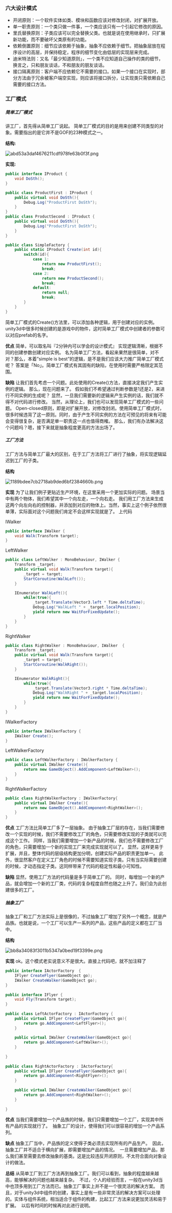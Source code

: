 ### 六大设计模式
- 开闭原则：一个软件实体如类、模块和函数应该对修改封闭，对扩展开放。
- 单一职责原则：一个类只做一件事，一个类应该只有一个引起它修改的原因。
- 里氏替换原则：子类应该可以完全替换父类。也就是说在使用继承时，只扩展新功能，而不要破坏父类原有的功能。
- 依赖倒置原则：细节应该依赖于抽象，抽象不应依赖于细节。把抽象层放在程序设计的高层，并保持稳定，程序的细节变化由低层的实现层来完成。
- 迪米特法则：又名「最少知道原则」，一个类不应知道自己操作的类的细节，换言之，只和朋友谈话，不和朋友的朋友谈话。
- 接口隔离原则：客户端不应依赖它不需要的接口。如果一个接口在实现时，部分方法由于冗余被客户端空实现，则应该将接口拆分，让实现类只需依赖自己需要的接口方法。



### 工厂模式
##### 简单工厂模式
讲工厂，首先得从简单工厂说起。
简单工厂模式的目的是用来创建不同类型的对象。需要指出的是它并不是GOF的23种模式之一。

**结构:**

![abd53a3daf4676211cdf978fe63b0f3f.png](img/4898_1.png)

**实现:**
``` C#
public interface IProduct {
    void DoSth();
}

public class ProductFirst : IProduct {
    public virtual void DoSth(){
        Debug.Log("ProductFirst DoSth");
    }
}
public class ProductSecond : IProduct {
    public virtual void DoSth(){
        Debug.Log("ProductFirst DoSth");
    }
}

public class SimpleFactory {
    public static IProduct Create(int id){
        switch(id){
            case 1:
                return new ProductFirst();
                break;
            case 2:
                return new ProductSecond();
                break;
            default:
                return null;
                break;
        }
    }
}
```
简单工厂模式的Create()方法里，可以添加各种逻辑，用于创建对应的实例。unity3d中很多时候创建的是游戏中的物件，这时简单工厂模式中创建者的参数可以对应prefab的名字。

**优点**
简单，可以取名叫『2分钟内可以学会的设计模式』
实现逻辑清晰，根据不同的创建参数创建对应实例。
名为简单工厂方法，看起来果然是很简单，对不对？那么，本着”simple is best”的逻辑，是不是我们应该大力推广简单工厂模式呢？
答案是「No」。简单工厂模式有其固有的缺陷，在使用时需要严格限定其范围。

**缺陷**
让我们首先考虑一个问题。此处使用的Create()方法，直接决定我们产生实例的逻辑。
那么，现在问题来了。
假如我们不希望通过判断参数是1还是2，来进行不同实例的生成呢？
显然，一旦我们需要新的逻辑来产生实例的话，我们就不得不对代码进行修改。
当然，从理论上，我们也可以发现简单工厂模式的一些问题。
Open-closed原则，即是对扩展开放，对修改封闭。使用简单工厂模式时，很多时候违背了这一原则。同时，由于产生不同实例的方法在可预见的将来有可能会变得很复杂，是否满足单一职责这一点也值得商榷。
那么，我们有办法解决这个问题吗？嗯，接下来就是抽象程度更高的方法出场了。


##### 工厂方法

工厂方法与简单工厂最大的区别，在于工厂方法将工厂进行了抽象，将实现逻辑延迟到工厂的子类。

**结构**

![1189bdee7cb2718ab9ded6bf2384660b.png](img/4900_1.png)

**实现**
为了让我们例子更贴近生产环境，在这里采用一个更加实际的问题。
场景当中有两个物体，我们希望其中一个向左走，一个向右走。
我们用工厂方法来生成这两个向左向右的控制器，并添加到对应的物体上。当然，事实上这个例子依然很单薄，实际面对这个问题我们肯定不会这样实现就是了。
上代码

 IWalker
``` C#
public interface IWalker {
    void Walk(Transform target);
}
```
LeftWalker
``` C#
public class LeftWalker : MonoBehaviour, IWalker {
    Transform _target;
    public virtual void Walk(Transform target){
        _target = target;
        StartCoroutine(WalkLeft());
    }

    IEnumerator WalkLeft(){
        while(true){
            _target.Translate(Vector3.left * Time.deltaTime);
            Debug.Log("WalkLeft " + _target.localPosition);
            yield return new WaitForFixedUpdate();
        }
    }
}
```

RightWalker
``` C#
public class RightWalker : MonoBehaviour, IWalker  {
    Transform _target;
    public virtual void Walk(Transform target){
        _target = target;
        StartCoroutine(WalkRight());
    }

    IEnumerator WalkRight(){
        while(true){
            _target.Translate(Vector3.right * Time.deltaTime);
            Debug.Log("WalkRight " + _target.localPosition);
            yield return new WaitForFixedUpdate();
        }
    }
}
```

IWalkerFactory
``` C#
public interface IWalkerFactory {
    IWalker Create();
}
```

LeftWalkerFactory
``` C#
public class LeftWalkerFactory : IWalkerFactory {
    public virtual IWalker Create(){
        return new GameObject().AddComponent<LeftWalker>();
    }
}
```

RightWalkerFactory
``` C#
public class RightWalkerFactory : IWalkerFactory{
    public virtual IWalker Create(){
        return new GameObject().AddComponent<RightWalker>();
    }
}
```

**优点**
工厂方法比简单工厂多了一层抽象。
由于抽象工厂层的存在，当我们需要修改一个实现的时候，我们不需要修改工厂的角色，只需要修改实现的子类就可以完成这个工作。
同样，当我们需要增加一个新产品的时候，我们也不需要修改工厂的角色，只需要增加一个新的实现工厂来完成实现就可以了。
显然，这样更易于扩展，并且，整体代码的层级结构更加分明，创建实际产品的职责更加单一。
此外，很显然客户在定义工厂角色的时候不需要知道实现子类。只有当实际需要创建的时候，才动态指定子类。这同样带来了代码的稳定性和最小可知性。

**缺陷**
显然，使用工厂方法的代码量是多于简单工厂的。
同时，每增加一个新的产品，就会增加一个新的工厂类，代码的复杂程度自然也随之上升了。我们会为此创建很多的工厂。

##### 抽象工厂
抽象工厂和工厂方法实际上是很像的，不过抽象工厂增加了另外一个概念，就是产品族。也就是说，一个工厂可以生产一系列的产品，这些产品的定义都在工厂当中。

**结构**

![bb8a34083f3011b5347a0bed19f3399e.png](img/4902_1.png)

**实现**
ok。这个模式老实说意义不是很大。直接上代码吧，就不加注释了
``` C#
public interface IActorFactory  {
    IFlyer CreateFlyer(GameObject go);
    IWalker CreateWalker(GameObject go);
}
 
public interface IFlyer {
    void Fly(Transform target);
}
 
public class LeftActorFactory : IActorFactory {
    public virtual IFlyer CreateFlyer(GameObject go){
        return go.AddComponent<LeftFlyer>();
    }
 
    public virtual IWalker CreateWalker(GameObject go){
        return go.AddComponent<LeftWalker>();
    }
 
}
 
public class RightActorFactory : IActorFactory{
    public virtual IFlyer CreateFlyer(GameObject go){
        return go.AddComponent<RightFlyer>();
    }
 
    public virtual IWalker CreateWalker(GameObject go){
        return go.AddComponent<RightWalker>();
    }
 
}
```
**优点**
当我们需要增加一个产品族的时候，我们只需要增加一个工厂，实现其中所有产品的实现就行了。 
抽象工厂的设计，使得我们可以很容易的增加一个产品系列。

**缺点**
抽象工厂当中，产品族的定义使得子类必须去实现所有的产品生产。 
因此，抽象工厂并不适合于横向扩展，即需要增加产品的情况。 
一旦需要增加产品，那么我们甚至需要去修改抽象的基类。这是比较违反开闭原则，不太符合面向对象设计的做法。

**总结**
从简单工厂到工厂方法再到抽象工厂。我们可以看到，抽象的程度越来越高，能够解决的问题也越来越复杂。 
不过，个人的经验而言，一般在unity3d当中也顶多用到工厂方法而已。抽象工厂事实上并不是一个很灵活的解决方案。 
而且，对于unity3d中组件的创建，事实上是有一些非常灵活的解决方案可以处理的。实体与组件系统，相当适合于组件的构建，比起工厂方法来说更加灵活和易于扩展。 
以后有时间的时候再对此进行说明。


